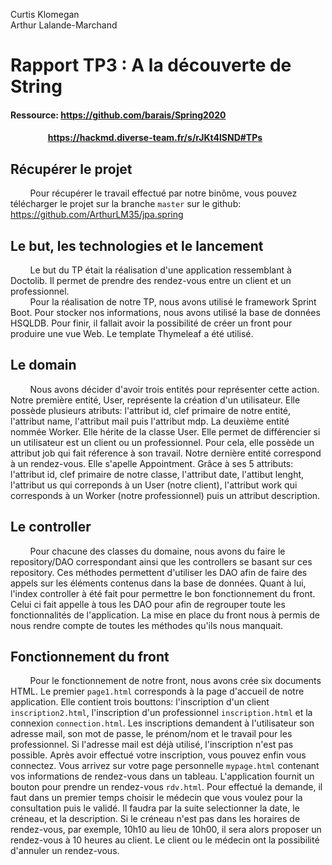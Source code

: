 Curtis Klomegan  
Arthur Lalande-Marchand  

# Rapport TP3 : A la découverte de String

#### Ressource: https://github.com/barais/Spring2020
#### &nbsp;&nbsp;&nbsp;&nbsp;&nbsp;&nbsp; &nbsp;&nbsp;&nbsp;&nbsp;&nbsp;&nbsp;&nbsp;&nbsp;&nbsp;&nbsp;&nbsp;https://hackmd.diverse-team.fr/s/rJKt4lSND#TPs

## Récupérer le projet

&nbsp;&nbsp;&nbsp;&nbsp;&nbsp;&nbsp;&nbsp;&nbsp;Pour récupérer le travail effectué par notre binôme, vous pouvez télécharger le projet sur la branche `master` sur le github: https://github.com/ArthurLM35/jpa.spring

## Le but, les technologies et le lancement

&nbsp;&nbsp;&nbsp;&nbsp;&nbsp;&nbsp;&nbsp;&nbsp;Le but du TP était la réalisation d'une application ressemblant à Doctolib. Il permet de prendre des rendez-vous entre un client et un professionnel.                      
&nbsp;&nbsp;&nbsp;&nbsp;&nbsp;&nbsp;&nbsp;&nbsp;Pour la réalisation de notre TP, nous avons utilisé le framework Sprint Boot. Pour stocker nos informations, nous avons utilisé la base de données HSQLDB. Pour finir, il fallait avoir la possibilité de créer un front pour produire une vue Web. Le template Thymeleaf a été utilisé.


## Le domain

&nbsp;&nbsp;&nbsp;&nbsp;&nbsp;&nbsp;&nbsp;&nbsp;Nous avons décider d'avoir trois entités pour représenter cette action. Notre première entité, User, représente la création d'un utilisateur. Elle possède plusieurs atributs: l'attribut id, clef primaire de notre entité, l'attribut name, l'attribut mail puis l'attribut mdp. La deuxième entité nommée Worker. Elle hérite de la classe User. Elle permet de différencier si un utilisateur est un client ou un professionnel. Pour cela, elle possède un attribut job qui fait réference à son travail. Notre dernière entité correspond à un rendez-vous. Elle s'apelle Appointment. Grâce à ses 5 attributs: l'attribut id, clef primaire de notre classe, l'attribut date, l'attibut lenght, l'attribut us qui correponds à un User (notre client), l'attribut work qui corresponds à un Worker (notre professionnel) puis un attribut description. 

## Le controller

&nbsp;&nbsp;&nbsp;&nbsp;&nbsp;&nbsp;&nbsp;&nbsp;Pour chacune des classes du domaine, nous avons du faire le repository/DAO correspondant ainsi que les controllers se basant sur ces repository. Ces méthodes permettent d'utiliser les DAO afin de faire des appels sur les éléments contenus dans la base de données. Quant à lui, l'index controller à été fait pour permettre le bon fonctionnement du front. Celui ci fait appelle à tous les DAO pour afin de regrouper toute les fonctionnalités de l'application. La mise en place du front nous à permis de nous rendre compte de toutes les méthodes qu'ils nous manquait.


## Fonctionnement du front

&nbsp;&nbsp;&nbsp;&nbsp;&nbsp;&nbsp;&nbsp;&nbsp;Pour le fonctionnement de notre front, nous avons crée six documents HTML. Le premier `page1.html` corresponds à la page d'accueil de notre application. Elle contient trois bouttons: l'inscription d'un client `inscription2.html`, l'inscription d'un professionnel `inscription.html` et la connexion `connection.html`. Les inscriptions demandent à l'utilisateur son adresse mail, son mot de passe, le prénom/nom et le travail pour les professionnel. Si l'adresse mail est déjà utilisé, l'inscription n'est pas possible. Après avoir effectué votre inscription, vous pouvez enfin vous connectez. Vous arrivez sur votre page personnelle `mypage.html` contenant vos informations de rendez-vous dans un tableau. L'application fournit un bouton pour prendre un rendez-vous `rdv.html`. Pour effectué la demande, il faut dans un premier temps choisir le médecin que vous voulez pour la consultation puis le validé. Il faudra par la suite selectionner la date, le créneau, et la description. Si le créneau n'est pas dans les horaires de rendez-vous, par exemple, 10h10 au lieu de 10h00, il sera alors proposer un rendez-vous à 10 heures au client.
Le client ou le médecin ont la possibilité d'annuler un rendez-vous. 
